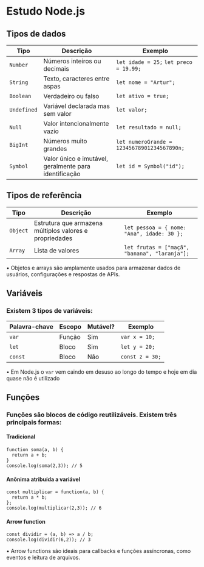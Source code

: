 # Estudo Node.js

## Tipos de dados
| Tipo        | Descrição                                             | Exemplo                                     |
| ----------- | ----------------------------------------------------- | ------------------------------------------- |
| `Number`    | Números inteiros ou decimais                          | `let idade = 25;` `let preco = 19.99;`      |
| `String`    | Texto, caracteres entre aspas                         | `let nome = "Artur";`                       |
| `Boolean`   | Verdadeiro ou falso                                   | `let ativo = true;`                         |
| `Undefined` | Variável declarada mas sem valor                      | `let valor;`                                |
| `Null`      | Valor intencionalmente vazio                          | `let resultado = null;`                     |
| `BigInt`    | Números muito grandes                                 | `let numeroGrande = 12345678901234567890n;` |
| `Symbol`    | Valor único e imutável, geralmente para identificação | `let id = Symbol("id");`                    |

## Tipos de referência
| Tipo       | Descrição                                               | Exemplo                                       |
| ---------- | ------------------------------------------------------- | --------------------------------------------- |
| `Object`   | Estrutura que armazena múltiplos valores e propriedades | `let pessoa = { nome: "Ana", idade: 30 };`    |
| `Array`    | Lista de valores                                        | `let frutas = ["maçã", "banana", "laranja"];` |

• Objetos e arrays são amplamente usados para armazenar dados de usuários, configurações e respostas de APIs.
## Variáveis 
### Existem 3 tipos de variáveis:
| Palavra-chave | Escopo | Mutável? | Exemplo         |
| ------------- | ------ | -------- | --------------- |
| `var`         | Função | Sim      | `var x = 10;`   |
| `let`         | Bloco  | Sim      | `let y = 20;`   |
| `const`       | Bloco  | Não      | `const z = 30;` |

• Em Node.js o `var` vem caindo em desuso ao longo do tempo e hoje em dia quase não é utilizado
## Funções
### Funções são blocos de código reutilizáveis. Existem três principais formas:
#### Tradicional
```
function soma(a, b) {
  return a + b;
}
console.log(soma(2,3)); // 5
```
#### Anônima atribuída a variável
```
const multiplicar = function(a, b) {
  return a * b;
};
console.log(multiplicar(2,3)); // 6
```
#### Arrow function
```
const dividir = (a, b) => a / b;
console.log(dividir(6,2)); // 3
```
• Arrow functions são ideais para callbacks e funções assíncronas, como eventos e leitura de arquivos.
